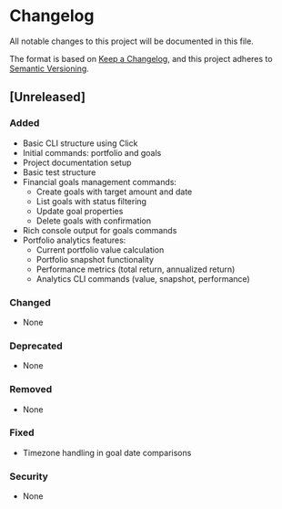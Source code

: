 # Changelog

All notable changes to this project will be documented in this file.

The format is based on [Keep a Changelog](https://keepachangelog.com/en/1.0.0/),
and this project adheres to [Semantic Versioning](https://semver.org/spec/v2.0.0.html).

## [Unreleased]

### Added
- Basic CLI structure using Click
- Initial commands: portfolio and goals
- Project documentation setup
- Basic test structure
- Financial goals management commands:
  - Create goals with target amount and date
  - List goals with status filtering
  - Update goal properties
  - Delete goals with confirmation
- Rich console output for goals commands
- Portfolio analytics features:
  - Current portfolio value calculation
  - Portfolio snapshot functionality
  - Performance metrics (total return, annualized return)
  - Analytics CLI commands (value, snapshot, performance)

### Changed
- None

### Deprecated
- None

### Removed
- None

### Fixed
- Timezone handling in goal date comparisons

### Security
- None
